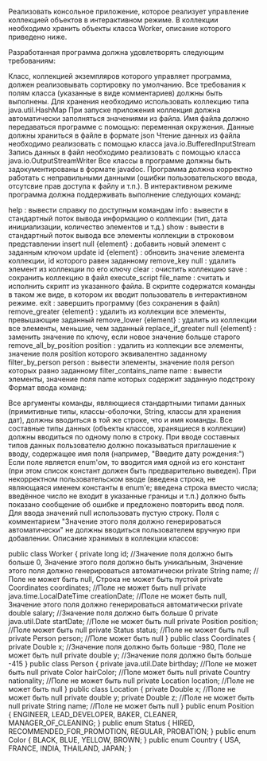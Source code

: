 Реализовать консольное приложение, которое реализует управление коллекцией объектов в интерактивном режиме. В коллекции необходимо хранить объекты класса Worker, описание которого приведено ниже.

Разработанная программа должна удовлетворять следующим требованиям:

Класс, коллекцией экземпляров которого управляет программа, должен реализовывать сортировку по умолчанию.
Все требования к полям класса (указанные в виде комментариев) должны быть выполнены.
Для хранения необходимо использовать коллекцию типа java.util.HashMap
При запуске приложения коллекция должна автоматически заполняться значениями из файла.
Имя файла должно передаваться программе с помощью: переменная окружения.
Данные должны храниться в файле в формате json
Чтение данных из файла необходимо реализовать с помощью класса java.io.BufferedInputStream
Запись данных в файл необходимо реализовать с помощью класса java.io.OutputStreamWriter
Все классы в программе должны быть задокументированы в формате javadoc.
Программа должна корректно работать с неправильными данными (ошибки пользовательского ввода, отсутсвие прав доступа к файлу и т.п.).
В интерактивном режиме программа должна поддерживать выполнение следующих команд:

help : вывести справку по доступным командам
info : вывести в стандартный поток вывода информацию о коллекции (тип, дата инициализации, количество элементов и т.д.)
show : вывести в стандартный поток вывода все элементы коллекции в строковом представлении
insert null {element} : добавить новый элемент с заданным ключом
update id {element} : обновить значение элемента коллекции, id которого равен заданному
remove_key null : удалить элемент из коллекции по его ключу
clear : очистить коллекцию
save : сохранить коллекцию в файл
execute_script file_name : считать и исполнить скрипт из указанного файла. В скрипте содержатся команды в таком же виде, в котором их вводит пользователь в интерактивном режиме.
exit : завершить программу (без сохранения в файл)
remove_greater {element} : удалить из коллекции все элементы, превышающие заданный
remove_lower {element} : удалить из коллекции все элементы, меньшие, чем заданный
replace_if_greater null {element} : заменить значение по ключу, если новое значение больше старого
remove_all_by_position position : удалить из коллекции все элементы, значение поля position которого эквивалентно заданному
filter_by_person person : вывести элементы, значение поля person которых равно заданному
filter_contains_name name : вывести элементы, значение поля name которых содержит заданную подстроку
Формат ввода команд:

Все аргументы команды, являющиеся стандартными типами данных (примитивные типы, классы-оболочки, String, классы для хранения дат), должны вводиться в той же строке, что и имя команды.
Все составные типы данных (объекты классов, хранящиеся в коллекции) должны вводиться по одному полю в строку.
При вводе составных типов данных пользователю должно показываться приглашение к вводу, содержащее имя поля (например, "Введите дату рождения:")
Если поле является enum'ом, то вводится имя одной из его констант (при этом список констант должен быть предварительно выведен).
При некорректном пользовательском вводе (введена строка, не являющаяся именем константы в enum'е; введена строка вместо числа; введённое число не входит в указанные границы и т.п.) должно быть показано сообщение об ошибке и предложено повторить ввод поля.
Для ввода значений null использовать пустую строку.
Поля с комментарием "Значение этого поля должно генерироваться автоматически" не должны вводиться пользователем вручную при добавлении.
Описание хранимых в коллекции классов:

public class Worker {
    private long id; //Значение поля должно быть больше 0, Значение этого поля должно быть уникальным, Значение этого поля должно генерироваться автоматически
    private String name; //Поле не может быть null, Строка не может быть пустой
    private Coordinates coordinates; //Поле не может быть null
    private java.time.LocalDateTime creationDate; //Поле не может быть null, Значение этого поля должно генерироваться автоматически
    private double salary; //Значение поля должно быть больше 0
    private java.util.Date startDate; //Поле не может быть null
    private Position position; //Поле может быть null
    private Status status; //Поле не может быть null
    private Person person; //Поле может быть null
}
public class Coordinates {
    private Double x; //Значение поля должно быть больше -980, Поле не может быть null
    private double y; //Значение поля должно быть больше -415
}
public class Person {
    private java.util.Date birthday; //Поле не может быть null
    private Color hairColor; //Поле может быть null
    private Country nationality; //Поле не может быть null
    private Location location; //Поле не может быть null
}
public class Location {
    private Double x; //Поле не может быть null
    private double y;
    private Double z; //Поле не может быть null
    private String name; //Поле не может быть null
}
public enum Position {
    ENGINEER,
    LEAD_DEVELOPER,
    BAKER,
    CLEANER,
    MANAGER_OF_CLEANING;
}
public enum Status {
    HIRED,
    RECOMMENDED_FOR_PROMOTION,
    REGULAR,
    PROBATION;
}
public enum Color {
    BLACK,
    BLUE,
    YELLOW,
    BROWN;
}
public enum Country {
    USA,
    FRANCE,
    INDIA,
    THAILAND,
    JAPAN;
}
